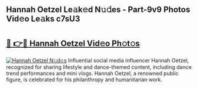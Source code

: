 ## Hannah Oetzel Le𝚊k𝚎d N𝚞𝚍es - Part-9v9 Photos Vid𝚎o Le𝚊ks c7sU3

# <h2><a href="http://fbfqj5m.evod.top/?m=Hannah+Oetzel">🔗 👉🔴 Hannah Oetzel Vid𝚎o Ph𝚘t𝚘s</a></h2>

[![Hannah Oetzel N𝚞d𝚎s](https://i.imgur.com/8V9OHl7.gif)](http://fbfqj5m.evod.top/?m=Hannah+Oetzel)
Influential social media influencer Hannah Oetzel, recognized for sharing lifestyle and dance-themed content, including dance trend performances and mini vlogs. Hannah Oetzel, a renowned public figure, is celebrated for his philanthropy and humanitarian work. 
